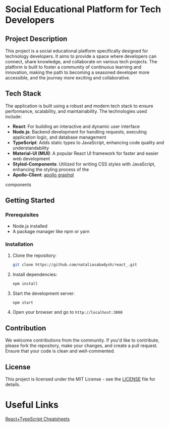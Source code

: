 # Social Educational Platform for Tech Developers

## Project Description

This project is a social educational platform specifically designed for technology developers. It aims to provide a space where developers can connect, share knowledge, and collaborate on various tech projects. The platform is built to foster a community of continuous learning and innovation, making the path to becoming a seasoned developer more accessible, and the journey more exciting and collaborative.

## Tech Stack

The application is built using a robust and modern tech stack to ensure performance, scalability, and maintainability. The technologies used include:

- **React**: For building an interactive and dynamic user interface
- **Node.js**: Backend development for handling requests, executing application logic, and database management
- **TypeScript**: Adds static types to JavaScript, enhancing code quality and understandability
- **Material-UI (MUI)**: A popular React UI framework for faster and easier web development
- **Styled-Components**: Utilized for writing CSS styles with JavaScript, enhancing the styling process of the
- **Apollo-Client**: [apollo graphql](https://www.apollographql.com/)

components

## Getting Started

### Prerequisites

- Node.js installed
- A package manager like npm or yarn

### Installation

1. Clone the repository:

   ```bash
   git clone https://github.com/nataliasabadysh/react_.git
   ```

2. Install dependencies:

   ```bash
   npm install
   ```

3. Start the development server:

   ```bash
   npm start
   ```

4. Open your browser and go to `http://localhost:3000`

## Contribution

We welcome contributions from the community.
If you'd like to contribute, please fork the repository,
make your changes, and create a pull request. Ensure that your code is clean and well-commented.

## License

This project is licensed under the MIT License - see the [LICENSE](LICENSE) file for details.

# Useful Links

[React+TypeScript Cheatsheets](https://github.com/typescript-cheatsheets/react#reacttypescript-cheatsheets)
